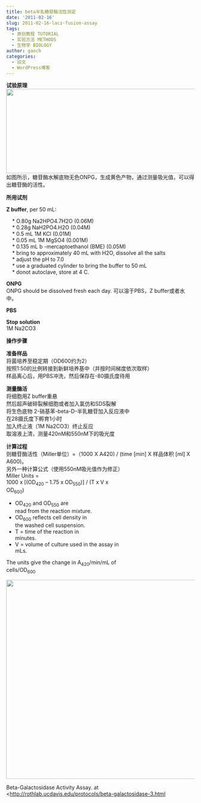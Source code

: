```yaml
---
title: beta半乳糖苷酶活性测定
date: '2011-02-16'
slug: 2011-02-16-lacz-fusion-assay
tags:
  - 原创教程 TUTORIAL
  - 实验方法 METHODS
  - 生物学 BIOLOGY
author: gaoch
categories:
  - 旧文
  - WordPress博客
---
```



**试验原理**  
<img src="https://cloudfs-spring.oss-cn-qingdao.aliyuncs.com/bio_spring_uploads/2011/02/2011-02-16-203356_783x302_scrot.png" width="584" height="225" />  
如图所示，糖苷酶水解底物无色ONPG，生成黄色产物，通过测量吸光值，可以得出糖苷酶的活性。

**所用试剂**

**Z buffer**, per 50 mL:

    \* O.80g Na2HPO4.7H2O (0.06M)  
    \* 0.28g NaH2PO4.H2O (0.04M)  
    \* 0.5 mL 1M KCl (0.01M)  
    \* 0.05 mL 1M MgSO4 (0.001M)  
    \* 0.135 mL b -mercaptoethanol (BME) (0.05M)  
    \* bring to approximately 40 mL with H2O, dissolve all the salts  
    \* adjust the pH to 7.0  
    \* use a graduated cylinder to bring the buffer to 50 mL  
    \* donot autoclave, store at 4 C.

**ONPG**  
ONPG should be dissolved fresh each day. 可以溶于PBS，Z buffer或者水中。

**PBS**

**Stop solution**  
1M Na2CO3

**操作步骤**

**准备样品**  
将菌培养至稳定期（OD600约为2）  
按照1:50的比例转接到新鲜培养基中（并按时间梯度依次取样）  
样品离心后，用PBS冲洗，然后保存在-80摄氏度待用

**测量酶活**  
将细胞用Z buffer重悬  
然后超声破碎裂解细胞或者加入氯仿和SDS裂解  
将生色底物 2-硝基苯-beta-D-半乳糖苷加入反应液中  
在28摄氏度下孵育1小时  
加入终止液（1M Na2CO3）终止反应  
取溶液上清，测量420nM和550nM下的吸光度

**计算过程**  
则糖苷酶活性（Miller单位）=（1000 X A420) / (time \[min\] X 样品体积
\[ml\] X A600)。  
另外一种计算公式（使用550nM吸光值作为修正）  
Miller Units =  
1000 x \[(OD<sub>420</sub> – 1.75 x OD<sub>550</sub>)\] / (T x V x  
OD<sub>600</sub>)

-   OD<sub>420</sub> and OD<sub>550</sub> are  
    read from the reaction mixture.
-   OD<sub>600</sub> reflects cell density in  
    the washed cell suspension.
-   T = time of the reaction in  
    minutes.
-   V = volume of culture used in the assay in  
    mLs.

  
The units give the change in A<sub>420</sub>/min/mL of  
cells/OD<sub>600</sub>

<img src="https://cloudfs-spring.oss-cn-qingdao.aliyuncs.com/bio_spring_uploads/2011/02/2011-02-16-203553_648x613_scrot.png" width="562" height="531" />

Beta-Galactosidase Activity Assay. at
&lt;http://rothlab.ucdavis.edu/protocols/beta-galactosidase-3.html  
